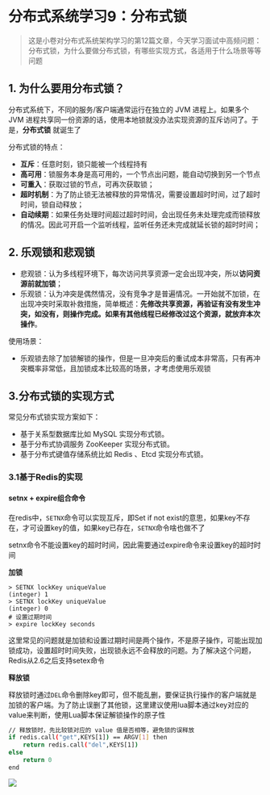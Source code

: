 # 分布式系统学习9：分布式锁

> 这是小卷对分布式系统架构学习的第12篇文章，今天学习面试中高频问题：分布式锁，为什么要做分布式锁，有哪些实现方式，各适用于什么场景等等问题

## 1. 为什么要用分布式锁？

分布式系统下，不同的服务/客户端通常运行在独立的 JVM 进程上。如果多个 JVM 进程共享同一份资源的话，使用本地锁就没办法实现资源的互斥访问了。于是，**分布式锁** 就诞生了

分布式锁的特点：

* **互斥**：任意时刻，锁只能被一个线程持有
* **高可用**：锁服务本身是高可用的，一个节点出问题，能自动切换到另一个节点
* **可重入**：获取过锁的节点，可再次获取锁；
* **超时机制**：为了防止锁无法被释放的异常情况，需要设置超时时间，过了超时时间，锁自动释放；
* **自动续期**：如果任务处理时间超过超时时间，会出现任务未处理完成而锁释放的情况。因此可开启一个监听线程，监听任务还未完成就延长锁的超时时间；

## 2. 乐观锁和悲观锁

* 悲观锁：认为多线程环境下，每次访问共享资源一定会出现冲突，所以**访问资源前就加锁**；
* 乐观锁：认为冲突是偶然情况，没有竞争才是普遍情况。一开始就不加锁，在出现冲突时采取补救措施，简单概述：**先修改共享资源，再验证有没有发生冲突，如没有，则操作完成。如果有其他线程已经修改过这个资源，就放弃本次操作**。

使用场景：

* 乐观锁去除了加锁解锁的操作，但是一旦冲突后的重试成本非常高，只有再冲突概率非常低，且加锁成本比较高的场景，才考虑使用乐观锁

## 3.分布式锁的实现方式

常见分布式锁实现方案如下：

- 基于关系型数据库比如 MySQL 实现分布式锁。
- 基于分布式协调服务 ZooKeeper 实现分布式锁。
- 基于分布式键值存储系统比如 Redis 、Etcd 实现分布式锁。

### 3.1基于Redis的实现

#### setnx + expire组合命令

在redis中，`SETNX`命令可以实现互斥，即Set if not exist的意思，如果key不存在，才可设置key的值，如果key已存在，`SETNX`命令啥也做不了

setnx命令不能设置key的超时时间，因此需要通过expire命令来设置key的超时时间

**加锁**

```shell
> SETNX lockKey uniqueValue
(integer) 1
> SETNX lockKey uniqueValue
(integer) 0
# 设置过期时间
> expire lockKey seconds
```

这里常见的问题就是加锁和设置过期时间是两个操作，不是原子操作，可能出现加锁成功，设置超时时间失败，出现锁永远不会释放的问题。为了解决这个问题，Redis从2.6之后支持setex命令



**释放锁**

释放锁时通过`DEL`命令删除key即可，但不能乱删，要保证执行操作的客户端就是加锁的客户端。为了防止误删了其他锁，这里建议使用lua脚本通过key对应的value来判断，使用Lua脚本保证解锁操作的原子性

```bash
// 释放锁时，先比较锁对应的 value 值是否相等，避免锁的误释放
if redis.call("get",KEYS[1]) == ARGV[1] then
    return redis.call("del",KEYS[1])
else
    return 0
end
```

![](D:\IdeaProjects\find-next-dragon\bagu\img\分布式锁1.png)